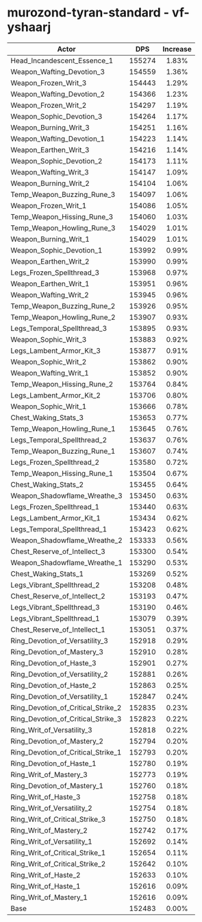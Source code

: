 # murozond-tyran-standard - vf-yshaarj
| Actor | DPS | Increase |
|---|:---:|:---:|
|Head_Incandescent_Essence_1|155274|1.83%|
|Weapon_Wafting_Devotion_3|154559|1.36%|
|Weapon_Frozen_Writ_3|154443|1.29%|
|Weapon_Wafting_Devotion_2|154366|1.23%|
|Weapon_Frozen_Writ_2|154297|1.19%|
|Weapon_Sophic_Devotion_3|154264|1.17%|
|Weapon_Burning_Writ_3|154251|1.16%|
|Weapon_Wafting_Devotion_1|154223|1.14%|
|Weapon_Earthen_Writ_3|154216|1.14%|
|Weapon_Sophic_Devotion_2|154173|1.11%|
|Weapon_Wafting_Writ_3|154147|1.09%|
|Weapon_Burning_Writ_2|154104|1.06%|
|Temp_Weapon_Buzzing_Rune_3|154097|1.06%|
|Weapon_Frozen_Writ_1|154086|1.05%|
|Temp_Weapon_Hissing_Rune_3|154060|1.03%|
|Temp_Weapon_Howling_Rune_3|154029|1.01%|
|Weapon_Burning_Writ_1|154029|1.01%|
|Weapon_Sophic_Devotion_1|153992|0.99%|
|Weapon_Earthen_Writ_2|153990|0.99%|
|Legs_Frozen_Spellthread_3|153968|0.97%|
|Weapon_Earthen_Writ_1|153951|0.96%|
|Weapon_Wafting_Writ_2|153945|0.96%|
|Temp_Weapon_Buzzing_Rune_2|153926|0.95%|
|Temp_Weapon_Howling_Rune_2|153907|0.93%|
|Legs_Temporal_Spellthread_3|153895|0.93%|
|Weapon_Sophic_Writ_3|153883|0.92%|
|Legs_Lambent_Armor_Kit_3|153877|0.91%|
|Weapon_Sophic_Writ_2|153862|0.90%|
|Weapon_Wafting_Writ_1|153852|0.90%|
|Temp_Weapon_Hissing_Rune_2|153764|0.84%|
|Legs_Lambent_Armor_Kit_2|153706|0.80%|
|Weapon_Sophic_Writ_1|153666|0.78%|
|Chest_Waking_Stats_3|153653|0.77%|
|Temp_Weapon_Howling_Rune_1|153645|0.76%|
|Legs_Temporal_Spellthread_2|153637|0.76%|
|Temp_Weapon_Buzzing_Rune_1|153607|0.74%|
|Legs_Frozen_Spellthread_2|153580|0.72%|
|Temp_Weapon_Hissing_Rune_1|153504|0.67%|
|Chest_Waking_Stats_2|153455|0.64%|
|Weapon_Shadowflame_Wreathe_3|153450|0.63%|
|Legs_Frozen_Spellthread_1|153440|0.63%|
|Legs_Lambent_Armor_Kit_1|153434|0.62%|
|Legs_Temporal_Spellthread_1|153423|0.62%|
|Weapon_Shadowflame_Wreathe_2|153333|0.56%|
|Chest_Reserve_of_Intellect_3|153300|0.54%|
|Weapon_Shadowflame_Wreathe_1|153290|0.53%|
|Chest_Waking_Stats_1|153269|0.52%|
|Legs_Vibrant_Spellthread_2|153208|0.48%|
|Chest_Reserve_of_Intellect_2|153193|0.47%|
|Legs_Vibrant_Spellthread_3|153190|0.46%|
|Legs_Vibrant_Spellthread_1|153079|0.39%|
|Chest_Reserve_of_Intellect_1|153051|0.37%|
|Ring_Devotion_of_Versatility_3|152918|0.29%|
|Ring_Devotion_of_Mastery_3|152910|0.28%|
|Ring_Devotion_of_Haste_3|152901|0.27%|
|Ring_Devotion_of_Versatility_2|152881|0.26%|
|Ring_Devotion_of_Haste_2|152863|0.25%|
|Ring_Devotion_of_Versatility_1|152847|0.24%|
|Ring_Devotion_of_Critical_Strike_2|152835|0.23%|
|Ring_Devotion_of_Critical_Strike_3|152823|0.22%|
|Ring_Writ_of_Versatility_3|152818|0.22%|
|Ring_Devotion_of_Mastery_2|152794|0.20%|
|Ring_Devotion_of_Critical_Strike_1|152793|0.20%|
|Ring_Devotion_of_Haste_1|152780|0.19%|
|Ring_Writ_of_Mastery_3|152773|0.19%|
|Ring_Devotion_of_Mastery_1|152760|0.18%|
|Ring_Writ_of_Haste_3|152758|0.18%|
|Ring_Writ_of_Versatility_2|152754|0.18%|
|Ring_Writ_of_Critical_Strike_3|152750|0.18%|
|Ring_Writ_of_Mastery_2|152742|0.17%|
|Ring_Writ_of_Versatility_1|152692|0.14%|
|Ring_Writ_of_Critical_Strike_1|152654|0.11%|
|Ring_Writ_of_Critical_Strike_2|152642|0.10%|
|Ring_Writ_of_Haste_2|152633|0.10%|
|Ring_Writ_of_Haste_1|152616|0.09%|
|Ring_Writ_of_Mastery_1|152616|0.09%|
|Base|152483|0.00%|

